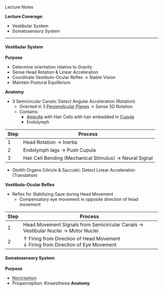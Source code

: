 Lecture Notes

**Lecture Coverage:**
- Vestibular System
- Somatosensory System

---
#### **Vestibular System**
**Purpose**
- Determine orientation relative to Gravity
- Sense Head Rotation & Linear Acceleration
- Coordinate Vestibulo-Ocular Reflex → Stable Vision
- Maintain Postural Equilibrium

**Anatomy**
- 3 Semicircular Canals: Detect Angular Acceleration (Rotation)
	- Oriented in 3 <abbr Title="Anterior Vertical, Posterior Vertical & Horizontal">Perpendicular Planes</abbr> → Sense 3D Rotation
	- Contains: 
		- <abbr Title="Swelling">Ampulla</abbr> with Hair Cells with hair embedded in <abbr Title="Gelatinous Diaphragm">Cupula</abbr>
		- Endolymph

| Step | Process                                                 |
| ---- | ------------------------------------------------------- |
| 1    | Head Rotation → Inertia                                 |
| 2    | Endolymph lags → Push Cupula                            |
| 3    | Hair Cell Bending (Mechanical Stimulus) → Neural Signal |

- Otolith Organs (Utricle & Saccule): Detect Linear Acceleration (Translation)

**Vestibulo-Ocular Reflex**
- Reflex for Stabilizing Gaze during Head Movement
	- Compensatory eye movement in opposite direction of head movement

| Step | Process                                                                             |
| ---- | ----------------------------------------------------------------------------------- |
| 1    | Head Movement Signals from Semicircular Canals → Vestibular Nuclei → Motor Nuclei   |
| 2    | ↑ Firing from Direction of Head Movement<br>↓ Firing from Direction of Eye Movement |


#### **Somatosensory System**
**Purpose**
- <abbr Title="Neural Encoding of Noxious Stimuli">Nociception</abbr>
- Prioperception: Kinaesthesia
**Anatomy**
